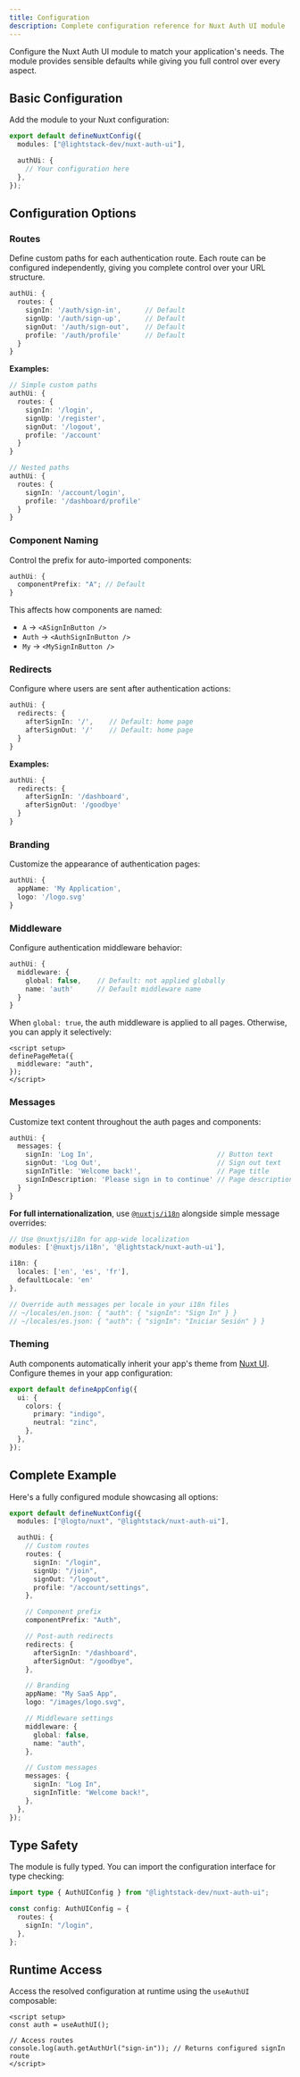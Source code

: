 ```yaml
---
title: Configuration
description: Complete configuration reference for Nuxt Auth UI module
---
```


Configure the Nuxt Auth UI module to match your application's needs. The module provides sensible defaults while giving you full control over every aspect.

## Basic Configuration

Add the module to your Nuxt configuration:

```typescript [nuxt.config.ts]
export default defineNuxtConfig({
  modules: ["@lightstack-dev/nuxt-auth-ui"],

  authUi: {
    // Your configuration here
  },
});
```

## Configuration Options

### Routes

Define custom paths for each authentication route. Each route can be configured independently, giving you complete control over your URL structure.

```typescript [nuxt.config.ts]
authUi: {
  routes: {
    signIn: '/auth/sign-in',      // Default
    signUp: '/auth/sign-up',      // Default
    signOut: '/auth/sign-out',    // Default
    profile: '/auth/profile'      // Default
  }
}
```

**Examples:**

```typescript [nuxt.config.ts]
// Simple custom paths
authUi: {
  routes: {
    signIn: '/login',
    signUp: '/register',
    signOut: '/logout',
    profile: '/account'
  }
}

// Nested paths
authUi: {
  routes: {
    signIn: '/account/login',
    profile: '/dashboard/profile'
  }
}
```

### Component Naming

Control the prefix for auto-imported components:

```typescript [nuxt.config.ts]
authUi: {
  componentPrefix: "A"; // Default
}
```

This affects how components are named:

- `A` → `<ASignInButton />`
- `Auth` → `<AuthSignInButton />`
- `My` → `<MySignInButton />`

### Redirects

Configure where users are sent after authentication actions:

```typescript [nuxt.config.ts]
authUi: {
  redirects: {
    afterSignIn: '/',    // Default: home page
    afterSignOut: '/'    // Default: home page
  }
}
```

**Examples:**

```typescript [nuxt.config.ts]
authUi: {
  redirects: {
    afterSignIn: '/dashboard',
    afterSignOut: '/goodbye'
  }
}
```

### Branding

Customize the appearance of authentication pages:

```typescript [nuxt.config.ts]
authUi: {
  appName: 'My Application',
  logo: '/logo.svg'
}
```

### Middleware

Configure authentication middleware behavior:

```typescript [nuxt.config.ts]
authUi: {
  middleware: {
    global: false,    // Default: not applied globally
    name: 'auth'      // Default middleware name
  }
}
```

When `global: true`, the auth middleware is applied to all pages. Otherwise, you can apply it selectively:

```vue [page.vue]
<script setup>
definePageMeta({
  middleware: "auth",
});
</script>
```

### Messages

Customize text content throughout the auth pages and components:

```typescript [nuxt.config.ts]
authUi: {
  messages: {
    signIn: 'Log In',                               // Button text
    signOut: 'Log Out',                             // Sign out text
    signInTitle: 'Welcome back!',                   // Page title
    signInDescription: 'Please sign in to continue' // Page description
  }
}
```

**For full internationalization**, use [`@nuxtjs/i18n`](https://i18n.nuxtjs.org/) alongside simple message overrides:

```typescript [nuxt.config.ts]
// Use @nuxtjs/i18n for app-wide localization
modules: ['@nuxtjs/i18n', '@lightstack/nuxt-auth-ui'],

i18n: {
  locales: ['en', 'es', 'fr'],
  defaultLocale: 'en'
},

// Override auth messages per locale in your i18n files
// ~/locales/en.json: { "auth": { "signIn": "Sign In" } }
// ~/locales/es.json: { "auth": { "signIn": "Iniciar Sesión" } }
```

### Theming

Auth components automatically inherit your app's theme from [Nuxt UI](https://ui4.nuxt.com/getting-started/theme). Configure themes in your app configuration:

```typescript [app.config.ts]
export default defineAppConfig({
  ui: {
    colors: {
      primary: "indigo",
      neutral: "zinc",
    },
  },
});
```

## Complete Example

Here's a fully configured module showcasing all options:

```typescript [nuxt.config.ts]
export default defineNuxtConfig({
  modules: ["@logto/nuxt", "@lightstack/nuxt-auth-ui"],

  authUi: {
    // Custom routes
    routes: {
      signIn: "/login",
      signUp: "/join",
      signOut: "/logout",
      profile: "/account/settings",
    },

    // Component prefix
    componentPrefix: "Auth",

    // Post-auth redirects
    redirects: {
      afterSignIn: "/dashboard",
      afterSignOut: "/goodbye",
    },

    // Branding
    appName: "My SaaS App",
    logo: "/images/logo.svg",

    // Middleware settings
    middleware: {
      global: false,
      name: "auth",
    },

    // Custom messages
    messages: {
      signIn: "Log In",
      signInTitle: "Welcome back!",
    },
  },
});
```

## Type Safety

The module is fully typed. You can import the configuration interface for type checking:

```typescript
import type { AuthUIConfig } from "@lightstack-dev/nuxt-auth-ui";

const config: AuthUIConfig = {
  routes: {
    signIn: "/login",
  },
};
```

## Runtime Access

Access the resolved configuration at runtime using the `useAuthUI` composable:

```vue
<script setup>
const auth = useAuthUI();

// Access routes
console.log(auth.getAuthUrl("sign-in")); // Returns configured signIn route
</script>
```
